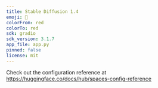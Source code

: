 ```yaml
---
title: Stable Diffusion 1.4
emoji: 🏃
colorFrom: red
colorTo: red
sdk: gradio
sdk_version: 3.1.7
app_file: app.py
pinned: false
license: mit
---
```


Check out the configuration reference at https://huggingface.co/docs/hub/spaces-config-reference
